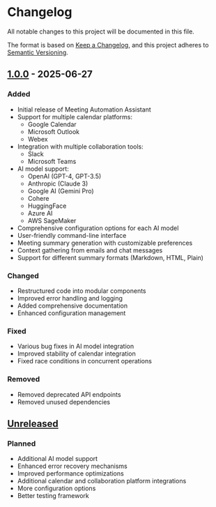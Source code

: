 # Changelog

All notable changes to this project will be documented in this file.

The format is based on [Keep a Changelog](https://keepachangelog.com/en/1.0.0/),
and this project adheres to [Semantic Versioning](https://semver.org/spec/v2.0.0.html).

## [1.0.0] - 2025-06-27

### Added
- Initial release of Meeting Automation Assistant
- Support for multiple calendar platforms:
  - Google Calendar
  - Microsoft Outlook
  - Webex
- Integration with multiple collaboration tools:
  - Slack
  - Microsoft Teams
- AI model support:
  - OpenAI (GPT-4, GPT-3.5)
  - Anthropic (Claude 3)
  - Google AI (Gemini Pro)
  - Cohere
  - HuggingFace
  - Azure AI
  - AWS SageMaker
- Comprehensive configuration options for each AI model
- User-friendly command-line interface
- Meeting summary generation with customizable preferences
- Context gathering from emails and chat messages
- Support for different summary formats (Markdown, HTML, Plain)

### Changed
- Restructured code into modular components
- Improved error handling and logging
- Added comprehensive documentation
- Enhanced configuration management

### Fixed
- Various bug fixes in AI model integration
- Improved stability of calendar integration
- Fixed race conditions in concurrent operations

### Removed
- Removed deprecated API endpoints
- Removed unused dependencies

## [Unreleased]

### Planned
- Additional AI model support
- Enhanced error recovery mechanisms
- Improved performance optimizations
- Additional calendar and collaboration platform integrations
- More configuration options
- Better testing framework

[Unreleased]: https://github.com/sisodiabhumca/meeting-automation/compare/v1.0.0...HEAD
[1.0.0]: https://github.com/sisodiabhumca/meeting-automation/releases/tag/v1.0.0
